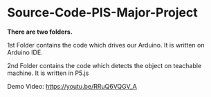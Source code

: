 # Source-Code-PIS-Major-Project

**There are two folders.**

1st Folder contains the code which drives our Arduino.
  It is written on Arduino IDE.

2nd Folder contains the code which detects the object on teachable machine.
  It is written in P5.js

Demo Video: https://youtu.be/RRuQ6VQGV_A
